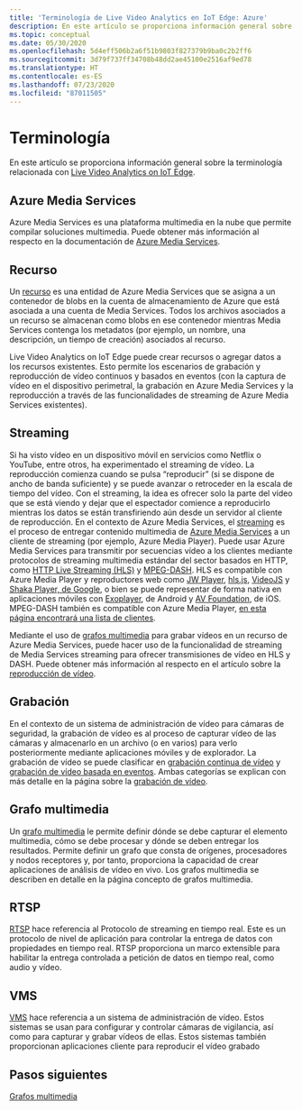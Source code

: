 ```yaml
---
title: 'Terminología de Live Video Analytics en IoT Edge: Azure'
description: En este artículo se proporciona información general sobre la terminología de Live Video Analytics on IoT Edge.
ms.topic: conceptual
ms.date: 05/30/2020
ms.openlocfilehash: 5d4eff506b2a6f51b9803f827379b9ba0c2b2ff6
ms.sourcegitcommit: 3d79f737ff34708b48dd2ae45100e2516af9ed78
ms.translationtype: HT
ms.contentlocale: es-ES
ms.lasthandoff: 07/23/2020
ms.locfileid: "87011505"
---
```

# <a name="terminology"></a>Terminología

En este artículo se proporciona información general sobre la terminología relacionada con [Live Video Analytics on IoT Edge](overview.md).

## <a name="azure-media-services"></a>Azure Media Services

Azure Media Services es una plataforma multimedia en la nube que permite compilar soluciones multimedia. Puede obtener más información al respecto en la documentación de [Azure Media Services](../latest/media-services-overview.md).

## <a name="asset"></a>Recurso

Un [recurso](../latest/assets-concept.md) es una entidad de Azure Media Services que se asigna a un contenedor de blobs en la cuenta de almacenamiento de Azure que está asociada a una cuenta de Media Services. Todos los archivos asociados a un recurso se almacenan como blobs en ese contenedor mientras Media Services contenga los metadatos (por ejemplo, un nombre, una descripción, un tiempo de creación) asociados al recurso.

Live Video Analytics on IoT Edge puede crear recursos o agregar datos a los recursos existentes. Esto permite los escenarios de grabación y reproducción de vídeo continuos y basados en eventos (con la captura de vídeo en el dispositivo perimetral, la grabación en Azure Media Services y la reproducción a través de las funcionalidades de streaming de Azure Media Services existentes).

## <a name="streaming"></a>Streaming

Si ha visto vídeo en un dispositivo móvil en servicios como Netflix o YouTube, entre otros, ha experimentado el streaming de vídeo. La reproducción comienza cuando se pulsa “reproducir” (si se dispone de ancho de banda suficiente) y se puede avanzar o retroceder en la escala de tiempo del vídeo. Con el streaming, la idea es ofrecer solo la parte del vídeo que se está viendo y dejar que el espectador comience a reproducirlo mientras los datos se están transfiriendo aún desde un servidor al cliente de reproducción. En el contexto de Azure Media Services, el [streaming](https://en.wikipedia.org/wiki/Streaming_media) es el proceso de entregar contenido multimedia de [Azure Media Services](../azure-media-player/azure-media-player-overview.md) a un cliente de streaming (por ejemplo, Azure Media Player). Puede usar Azure Media Services para transmitir por secuencias vídeo a los clientes mediante protocolos de streaming multimedia estándar del sector basados en HTTP, como [HTTP Live Streaming (HLS)](https://developer.apple.com/streaming/) y [MPEG-DASH](https://dashif.org/about/). HLS es compatible con Azure Media Player y reproductores web como [JW Player](https://www.jwplayer.com/), [hls.js](https://github.com/video-dev/hls.js/), [VideoJS](https://videojs.com/) y [Shaka Player, de Google](https://github.com/google/shaka-player), o bien se puede representar de forma nativa en aplicaciones móviles con [Exoplayer](https://github.com/google/ExoPlayer), de Android y [AV Foundation](https://developer.apple.com/av-foundation/), de iOS. MPEG-DASH también es compatible con Azure Media Player, [en esta página encontrará una lista de clientes](https://dashif.org/clients/). 

Mediante el uso de [grafos multimedia](#media-graph) para grabar vídeos en un recurso de Azure Media Services, puede hacer uso de la funcionalidad de streaming de Media Services streaming para ofrecer transmisiones de vídeo en HLS y DASH. Puede obtener más información al respecto en el artículo sobre la [reproducción de vídeo](video-playback-concept.md).

## <a name="recording"></a>Grabación

En el contexto de un sistema de administración de vídeo para cámaras de seguridad, la grabación de vídeo es al proceso de capturar vídeo de las cámaras y almacenarlo en un archivo (o en varios) para verlo posteriormente mediante aplicaciones móviles y de explorador. La grabación de vídeo se puede clasificar en [grabación continua de vídeo](continuous-video-recording-concept.md) y [grabación de vídeo basada en eventos](event-based-video-recording-concept.md). Ambas categorías se explican con más detalle en la página sobre la [grabación de vídeo](video-recording-concept.md).

## <a name="media-graph"></a>Grafo multimedia

Un [grafo multimedia](media-graph-concept.md) le permite definir dónde se debe capturar el elemento multimedia, cómo se debe procesar y dónde se deben entregar los resultados. Permite definir un grafo que consta de orígenes, procesadores y nodos receptores y, por tanto, proporciona la capacidad de crear aplicaciones de análisis de vídeo en vivo. Los grafos multimedia se describen en detalle en la página concepto de grafos multimedia.

## <a name="rtsp"></a>RTSP

[RTSP](https://tools.ietf.org/html/rfc2326) hace referencia al Protocolo de streaming en tiempo real. Este es un protocolo de nivel de aplicación para controlar la entrega de datos con propiedades en tiempo real. RTSP proporciona un marco extensible para habilitar la entrega controlada a petición de datos en tiempo real, como audio y vídeo. 

## <a name="vms"></a>VMS

[VMS](https://en.wikipedia.org/wiki/Video_management_system) hace referencia a un sistema de administración de vídeo. Estos sistemas se usan para configurar y controlar cámaras de vigilancia, así como para capturar y grabar vídeos de ellas. Estos sistemas también proporcionan aplicaciones cliente para reproducir el vídeo grabado

## <a name="next-steps"></a>Pasos siguientes

[Grafos multimedia](media-graph-concept.md)
